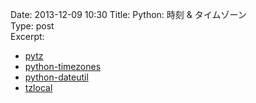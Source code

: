Date: 2013-12-09 10:30
Title:  Python: 時刻 & タイムゾーン  
Type: post  
Excerpt:   


* [pytz](http://pytz.sourceforge.net/)
* [python-timezones](https://github.com/Doist/python-timezones)
* [python-dateutil](http://labix.org/python-dateutil)
* [tzlocal](https://github.com/regebro/tzlocal)